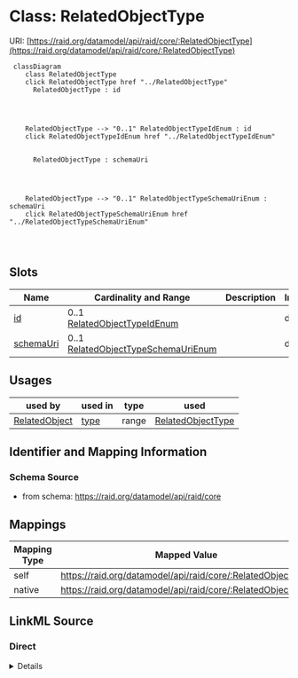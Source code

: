 

# Class: RelatedObjectType



URI: [https://raid.org/datamodel/api/raid/core/:RelatedObjectType](https://raid.org/datamodel/api/raid/core/:RelatedObjectType)






```mermaid
 classDiagram
    class RelatedObjectType
    click RelatedObjectType href "../RelatedObjectType"
      RelatedObjectType : id
        
          
    
    
    RelatedObjectType --> "0..1" RelatedObjectTypeIdEnum : id
    click RelatedObjectTypeIdEnum href "../RelatedObjectTypeIdEnum"

        
      RelatedObjectType : schemaUri
        
          
    
    
    RelatedObjectType --> "0..1" RelatedObjectTypeSchemaUriEnum : schemaUri
    click RelatedObjectTypeSchemaUriEnum href "../RelatedObjectTypeSchemaUriEnum"

        
      
```




<!-- no inheritance hierarchy -->


## Slots

| Name | Cardinality and Range | Description | Inheritance |
| ---  | --- | --- | --- |
| [id](id.md) | 0..1 <br/> [RelatedObjectTypeIdEnum](RelatedObjectTypeIdEnum.md) |  | direct |
| [schemaUri](schemaUri.md) | 0..1 <br/> [RelatedObjectTypeSchemaUriEnum](RelatedObjectTypeSchemaUriEnum.md) |  | direct |





## Usages

| used by | used in | type | used |
| ---  | --- | --- | --- |
| [RelatedObject](RelatedObject.md) | [type](type.md) | range | [RelatedObjectType](RelatedObjectType.md) |






## Identifier and Mapping Information







### Schema Source


* from schema: https://raid.org/datamodel/api/raid/core




## Mappings

| Mapping Type | Mapped Value |
| ---  | ---  |
| self | https://raid.org/datamodel/api/raid/core/:RelatedObjectType |
| native | https://raid.org/datamodel/api/raid/core/:RelatedObjectType |







## LinkML Source

<!-- TODO: investigate https://stackoverflow.com/questions/37606292/how-to-create-tabbed-code-blocks-in-mkdocs-or-sphinx -->

### Direct

<details>
```yaml
name: RelatedObjectType
from_schema: https://raid.org/datamodel/api/raid/core
attributes:
  id:
    name: id
    from_schema: https://raid.org/datamodel/api/raid/core
    domain_of:
    - ClosedRaid
    - Id
    - Contributor
    - Organisation
    - RelatedRaid
    - RelatedObject
    - AlternateIdentifier
    - Owner
    - RegistrationAgency
    - TitleType
    - DescriptionType
    - AccessType
    - ContributorPosition
    - ContributorRole
    - OrganisationRole
    - RelatedRaidType
    - RelatedObjectType
    - RelatedObjectCategory
    - Language
    - Subject
    - SpatialCoverage
    - TraditionalKnowledgeLabel
    range: RelatedObjectTypeIdEnum
  schemaUri:
    name: schemaUri
    from_schema: https://raid.org/datamodel/api/raid/core
    domain_of:
    - Id
    - Contributor
    - Organisation
    - RelatedObject
    - Owner
    - RegistrationAgency
    - TitleType
    - DescriptionType
    - AccessType
    - ContributorPosition
    - ContributorRole
    - OrganisationRole
    - RelatedRaidType
    - RelatedObjectType
    - RelatedObjectCategory
    - Language
    - Subject
    - SpatialCoverage
    - TraditionalKnowledgeLabel
    range: RelatedObjectTypeSchemaUriEnum

```
</details>

### Induced

<details>
```yaml
name: RelatedObjectType
from_schema: https://raid.org/datamodel/api/raid/core
attributes:
  id:
    name: id
    from_schema: https://raid.org/datamodel/api/raid/core
    alias: id
    owner: RelatedObjectType
    domain_of:
    - ClosedRaid
    - Id
    - Contributor
    - Organisation
    - RelatedRaid
    - RelatedObject
    - AlternateIdentifier
    - Owner
    - RegistrationAgency
    - TitleType
    - DescriptionType
    - AccessType
    - ContributorPosition
    - ContributorRole
    - OrganisationRole
    - RelatedRaidType
    - RelatedObjectType
    - RelatedObjectCategory
    - Language
    - Subject
    - SpatialCoverage
    - TraditionalKnowledgeLabel
    range: RelatedObjectTypeIdEnum
  schemaUri:
    name: schemaUri
    from_schema: https://raid.org/datamodel/api/raid/core
    alias: schemaUri
    owner: RelatedObjectType
    domain_of:
    - Id
    - Contributor
    - Organisation
    - RelatedObject
    - Owner
    - RegistrationAgency
    - TitleType
    - DescriptionType
    - AccessType
    - ContributorPosition
    - ContributorRole
    - OrganisationRole
    - RelatedRaidType
    - RelatedObjectType
    - RelatedObjectCategory
    - Language
    - Subject
    - SpatialCoverage
    - TraditionalKnowledgeLabel
    range: RelatedObjectTypeSchemaUriEnum

```
</details>
